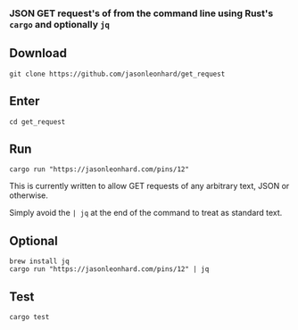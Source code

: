 ### JSON GET request's of from the command line using Rust's `cargo` and optionally `jq`

## Download

    git clone https://github.com/jasonleonhard/get_request

## Enter

    cd get_request

## Run

    cargo run "https://jasonleonhard.com/pins/12"

This is currently written to allow GET requests of any arbitrary text, JSON or otherwise.

Simply avoid the `| jq` at the end of the command to treat as standard text.

## Optional

    brew install jq
    cargo run "https://jasonleonhard.com/pins/12" | jq

## Test

    cargo test
